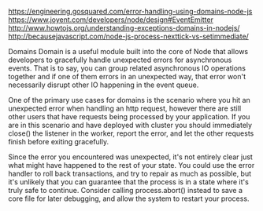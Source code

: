 https://engineering.gosquared.com/error-handling-using-domains-node-js
https://www.joyent.com/developers/node/design#EventEmitter
http://www.howtojs.org/understanding-exceptions-domains-in-nodejs/
http://becausejavascript.com/node-js-process-nexttick-vs-setimmediate/

Domains
Domain is a useful module built into the core of Node that allows developers to gracefully handle unexpected errors for asynchronous events. That is to say, you can group related asynchronous IO operations together and if one of them errors in an unexpected way, that error won't necessarily disrupt other IO happening in the event queue.

One of the primary use cases for domains is the scenario where you hit an unexpected error when handling an http request, however there are still other users that have requests being processed by your application. If you are in this scenario and have deployed with cluster you should immediately close() the listener in the worker, report the error, and let the other requests finish before exiting gracefully.

Since the error you encountered was unexpected, it's not entirely clear just what might have happened to the rest of your state. You could use the error handler to roll back transactions, and try to repair as much as possible, but it's unlikely that you can guarantee that the process is in a state where it's truly safe to continue. Consider calling process.abort() instead to save a core file for later debugging, and allow the system to restart your process.
